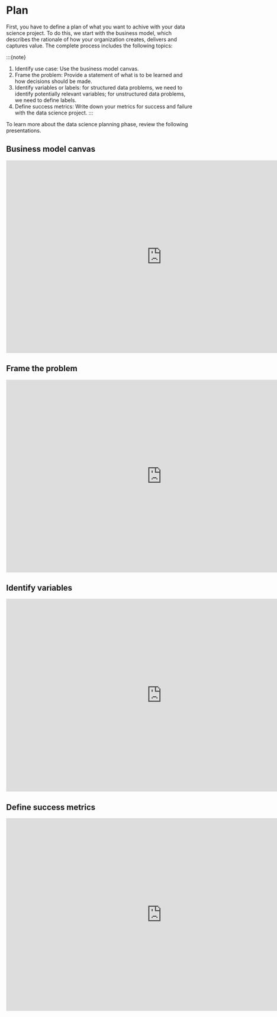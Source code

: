 # Plan

First, you have to define a plan of what you want to achive with your data science project. To do this, we start with the business model, which describes the rationale of how your organization creates, delivers and captures value. The complete process includes the following topics: 

:::{note}

1. Identify use case: Use the business model canvas.
2. Frame the problem: Provide a statement of what is to be learned and how decisions should be made.
3. Identify variables or labels: for structured data problems, we need to identify potentially relevant variables; for unstructured data problems, we need to define labels.
4. Define success metrics: Write down your metrics for success and failure with the data science project. 
:::

To learn more about the data science planning phase, review the following presentations. 


## Business model canvas


<iframe src="https://docs.google.com/presentation/d/e/2PACX-1vQVgNPZ7DQpOigsdO6CbCoZLrHK6m5IJV0E1ZzuV4r2WxkLjrtp-0k11SlT1_qwD6hvP42nrDuRuL0V/embed?start=false&loop=false&delayms=3000" frameborder="0" width="840" height="520" allowfullscreen="true" mozallowfullscreen="true" webkitallowfullscreen="true"></iframe>


## Frame the problem

<iframe src="https://docs.google.com/presentation/d/e/2PACX-1vSsxAM1KHt_cXMrYTTqz5L-m-FJHcDefdflTUoT73I4Xdo_MOSjcKid7ictGm0X9823JnFBkEl0GrEM/embed?start=false&loop=false&delayms=3000" frameborder="0" width="840" height="520" allowfullscreen="true" mozallowfullscreen="true" webkitallowfullscreen="true"></iframe>


## Identify variables

<iframe src="https://docs.google.com/presentation/d/e/2PACX-1vR3mAfcepfacMwk7_ob-uPjSX6aMLISTxC2C1DEOyMS5HdO1RSY8fSbBdPP21JjKP0fHKoE46719xjJ/embed?start=false&loop=false&delayms=3000" frameborder="0" width="840" height="520" allowfullscreen="true" mozallowfullscreen="true" webkitallowfullscreen="true"></iframe>


## Define success metrics

<iframe src="https://docs.google.com/presentation/d/e/2PACX-1vTAV8dx9BOGcz6q5rrurCsJHTCwjGhFGJ84ak8ZLitFLfxMfuTMWi5ZP247cel1_-FjR1eoEkHPTvLr/embed?start=false&loop=false&delayms=3000" frameborder="0" width="840" height="520" allowfullscreen="true" mozallowfullscreen="true" webkitallowfullscreen="true"></iframe>